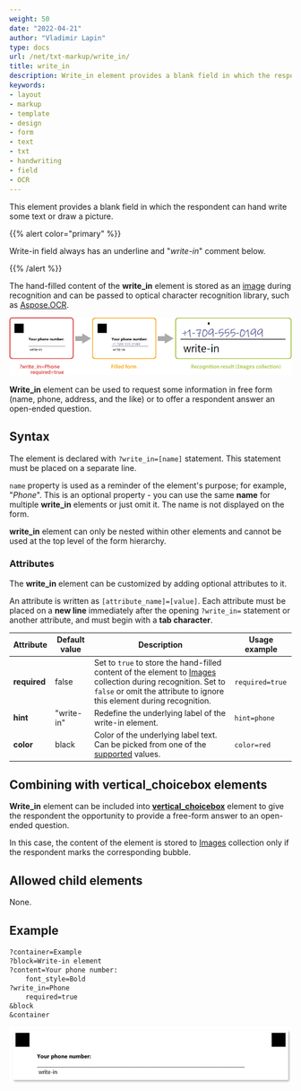 ```yaml
---
weight: 50
date: "2022-04-21"
author: "Vladimir Lapin"
type: docs
url: /net/txt-markup/write_in/
title: write_in
description: Write_in element provides a blank field in which the respondent can hand write some text or draw a picture.
keywords:
- layout
- markup
- template
- design
- form
- text
- txt
- handwriting
- field
- OCR
---
```


This element provides a blank field in which the respondent can hand write some text or draw a picture.

{{% alert color="primary" %}} 

Write-in field always has an underline and "_write-in_" comment below.

{{% /alert %}}

The hand-filled content of the **write_in** element is stored as an [image](https://reference.aspose.com/omr/net/aspose.omr.model/recognitionresult/properties/images) during recognition and can be passed to optical character recognition library, such as [Aspose.OCR](https://products.aspose.app/ocr).

![write_in element](write_in.png)

**Write_in** element can be used to request some information in free form (name, phone, address, and the like) or to offer a respondent answer an open-ended question.

## Syntax

The element is declared with `?write_in=[name]` statement. This statement must be placed on a separate line.

`name` property is used as a reminder of the element's purpose; for example, "_Phone_". This is an optional property - you can use the same **name** for multiple **write_in** elements or just omit it. The name is not displayed on the form.

**write_in** element can only be nested within other elements and cannot be used at the top level of the form hierarchy.

### Attributes

The **write_in** element can be customized by adding optional attributes to it.

An attribute is written as `[attribute_name]=[value]`. Each attribute must be placed on a **new line** immediately after the opening `?write_in=` statement or another attribute, and must begin with a **tab character**.

Attribute | Default value | Description | Usage example
--------- | ------------- | ----------- | -------------
**required** | false | Set to `true` to store the hand-filled content of the element to [Images](https://reference.aspose.com/omr/net/aspose.omr.model/recognitionresult/properties/images) collection during recognition. Set to `false` or omit the attribute to ignore this element during recognition. | `required=true`
**hint** | "write-in" | Redefine the underlying label of the write-in element. | `hint=phone`
**color** | black | Color of the underlying label text. Can be picked from one of the [supported](/omr/net/supported-colors/) values. | `color=red`

## Combining with vertical_choicebox elements

**Write_in** element can be included into [**vertical_choicebox**](/omr/net/txt-markup/vertical_choicebox/) element to give the respondent the opportunity to provide a free-form answer to an open-ended question.

In this case, the content of the element is stored to [Images](https://reference.aspose.com/omr/net/aspose.omr.model/recognitionresult/properties/images) collection only if the respondent marks the corresponding bubble.

## Allowed child elements

None.

## Example

```
?container=Example
?block=Write-in element
?content=Your phone number:
	font_style=Bold
?write_in=Phone
	required=true
&block
&container
```

![write_in element example](write_in-example.png)
